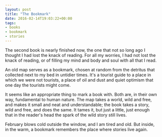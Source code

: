 ```yaml
---
layout: post
title: "The Bookmark"
date: 2016-02-14T19:03:22+00:00
tags:
- books
- bookmark
- stories
---
```


The second book is nearly finished now, the one that not so long ago I thought I had lost the knack of reading. For all my worries, I had not lost the knack of reading, or of filling my mind and body and soul with all that I read.

An old map serves as a bookmark, chosen at random from the detritus that collected next to my bed in untidier times. It's a tourist guide to a place in which we were not tourists, a place of oil and dust and quiet optimism that one day the tourists might come.

It seems like an appropriate thing to mark a book with. Both are, in their own way, fundamental to human nature. The map takes a world, wild and free, and makes it small and neat and understandable; the book takes a story, wild and free, and does the same. It tames it, but just a little, just enough that in the reader's head the spark of the wild story still lives.

February blows cold outside the window, and I am tired and old. But inside, in the warm, a bookmark remembers the place where stories live again.
